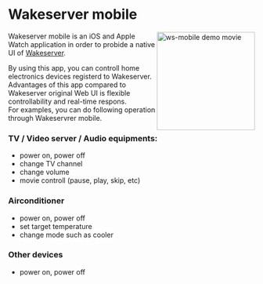Wakeserver mobile
====
<img alt="ws-mobile demo movie" src="https://raw.githubusercontent.com/wiki/opiopan/wakeserver/images/ws-mobile.gif" width=200 align="right">

Wakeserver mobile is an iOS and Apple Watch application in order to probide a native UI of [Wakeserver](https://github.com/opiopan/wakeserver/).

By using this app, you can controll home electronics devices registerd to Wakeserver. Advantages of this app compared to Wakeserver original Web UI is flexible controllability and real-time respons.<br>
For examples, you can do following operation through Wakeservrer mobile.

### TV / Video server / Audio equipments:
- power on, power off
- change TV channel
- change volume
- movie controll (pause, play, skip, etc)

### Airconditioner
- power on, power off
- set target temperature
- change mode such as cooler

### Other devices
- power on, power off
